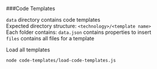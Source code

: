 ###Code Templates

`data` directory contains code templates  
Expected directory structure: `<technology>/<template name>`  
Each folder contains: 
`data.json` contains properties to insert  
`files` contains all files for a template  
  
Load all templates
```
node code-templates/load-code-templates.js
```